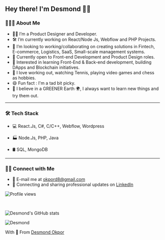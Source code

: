## Hey there! I'm Desmond 👋🏽  
### 👨🏻‍💻 About Me
*  👨🏽   I’m a Product Designer and Developer.
*  🛠   I’m currently working on React/Node Js, Webflow and PHP Projects.
*  🔭   I’m looking to working/collaborating on creating solutions in Fintech, E-commerce, Logistics, SaaS, Small-scale management systems.
*  💼   Currently open to Front-end Development and Product Design roles.
*  🌱   Interested in learning Front-End & Back-end development, building DApps and Blockchain initiatives.
*  🎾   I love working out, watching Tennis, playing video games and chess as hobbies.
*  😄   Fun fact : I'm a tad bit picky.
*  💬   I believe in a GREENER Earth 🌍, I always want to learn new things and try them out.

***

### 🛠 Tech Stack
*  💻   React.Js, C#, C/C++, Webflow, Wordpress

*  🏭   Node.Js, PHP, Java 

* 🛢   SQL, MongoDB

***

### 🤝🏻 Connect with Me
* 📧 E-mail me at okpord8@gmail.com
* 💼 Connecting and sharing professional updates on <a href="https://www.linkedin.com/in/desmond-okpor-3a8b92a2/">LinkedIn</a>


![Profile views](https://gpvc.arturio.dev/dezmnd)


</br>

![Desmond's GitHub stats](https://github-readme-stats.vercel.app/api?username=dezmnd&count_private=true&theme=cobalt&show_icons=true&include_all=true&line_height=20)

<p><img align="center" src="https://github-readme-streak-stats.herokuapp.com/?user=dezmnd&" alt="Desmond" /></p>

With 💙  From [Desmond Okpor](https://github.com/dezmnd)

